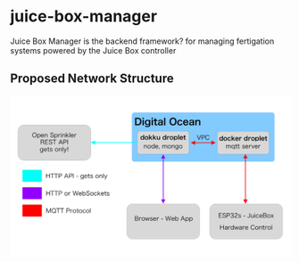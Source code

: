 # juice-box-manager

Juice Box Manager is the backend framework? for managing fertigation systems powered by the Juice Box controller

## Proposed Network Structure

![network diagram](./assets/diagrams/network.png)
